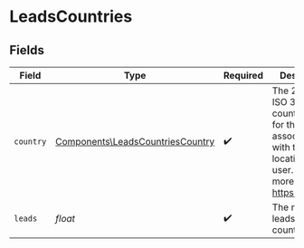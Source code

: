 # LeadsCountries


## Fields

| Field                                                                                                                       | Type                                                                                                                        | Required                                                                                                                    | Description                                                                                                                 |
| --------------------------------------------------------------------------------------------------------------------------- | --------------------------------------------------------------------------------------------------------------------------- | --------------------------------------------------------------------------------------------------------------------------- | --------------------------------------------------------------------------------------------------------------------------- |
| `country`                                                                                                                   | [Components\LeadsCountriesCountry](../../Models/Components/LeadsCountriesCountry.md)                                        | :heavy_check_mark:                                                                                                          | The 2-letter ISO 3166-1 country code for the country associated with the location of the user. Learn more: https://d.to/geo |
| `leads`                                                                                                                     | *float*                                                                                                                     | :heavy_check_mark:                                                                                                          | The number of leads from this country                                                                                       |